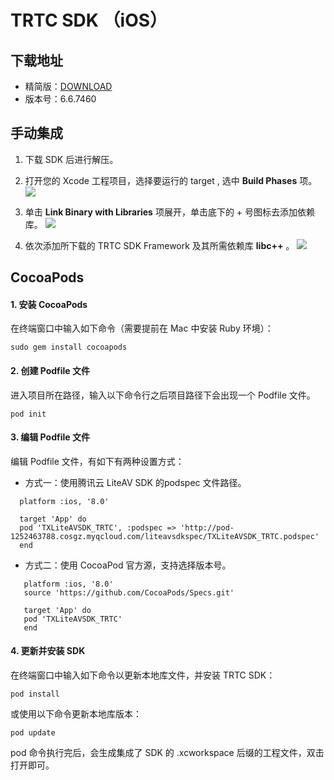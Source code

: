 # TRTC SDK （iOS）

## 下载地址
- 精简版：[DOWNLOAD](http://liteavsdk-1252463788.cosgz.myqcloud.com/6.6/TXLiteAVSDK_TRTC_iOS_6.6.7460.zip)
- 版本号：6.6.7460

## 手动集成

1. 下载 SDK 后进行解压。

2. 打开您的 Xcode 工程项目，选择要运行的 target , 选中 **Build Phases** 项。
![](https://main.qcloudimg.com/raw/2719ff925e92de21a2ba370a8ba5a32c.jpg)

3. 单击 **Link Binary with Libraries** 项展开，单击底下的 + 号图标去添加依赖库。
![](https://main.qcloudimg.com/raw/2e3b382fccadb0fe9e1038fffa1ef12f.jpg)

4. 依次添加所下载的 TRTC SDK Framework 及其所需依赖库 **libc++** 。
![](https://main.qcloudimg.com/raw/0327c1ab6562e0f6e7f17b2e0fbe96dd.jpg)



## CocoaPods 
#### 1. 安装 CocoaPods
在终端窗口中输入如下命令（需要提前在 Mac 中安装 Ruby 环境）：
```
sudo gem install cocoapods
```

#### 2. 创建 Podfile 文件
进入项目所在路径，输入以下命令行之后项目路径下会出现一个 Podfile 文件。
```
pod init
```

#### 3. 编辑 Podfile 文件
编辑 Podfile 文件，有如下有两种设置方式：
-  方式一：使用腾讯云 LiteAV SDK 的podspec 文件路径。
```
  platform :ios, '8.0'
  
  target 'App' do
  pod 'TXLiteAVSDK_TRTC', :podspec => 'http://pod-1252463788.cosgz.myqcloud.com/liteavsdkspec/TXLiteAVSDK_TRTC.podspec'
  end
```

-  方式二：使用 CocoaPod 官方源，支持选择版本号。
```
   platform :ios, '8.0'
   source 'https://github.com/CocoaPods/Specs.git'
   
   target 'App' do
   pod 'TXLiteAVSDK_TRTC'
   end
```
  
#### 4. 更新并安装 SDK
在终端窗口中输入如下命令以更新本地库文件，并安装 TRTC SDK：
```
pod install
```
或使用以下命令更新本地库版本：
```
pod update
```

pod 命令执行完后，会生成集成了 SDK 的 .xcworkspace 后缀的工程文件，双击打开即可。


